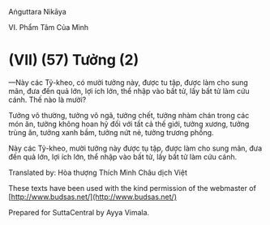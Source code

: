  

Aṅguttara Nikāya

VI. Phẩm Tâm Của Mình

# (VII) (57) Tưởng (2)

—Này các Tỷ-kheo, có mười tưởng này, được tu tập, được làm cho sung mãn, đưa đến quả lớn, lợi ích lớn, thể nhập vào bất tử, lấy bất tử làm cứu cánh. Thế nào là mười?

Tưởng vô thường, tưởng vô ngã, tưởng chết, tưởng nhàm chán trong các món ăn, tưởng không hoan hỷ đối với tất cả thế giới, tưởng xương, tưởng trùng ăn, tưởng xanh bầm, tưởng nứt nẻ, tưởng trương phồng.

Này các Tỷ-kheo, mười tưởng này được tụ tập, được làm cho sung mãn, đưa đến quả lớn, lợi ích lớn, thể nhập vào bất tử, lấy bất tử làm cứu cánh.

Translated by: Hòa thượng Thích Minh Châu dịch Việt

These texts have been used with the kind permission of the webmaster of [http://www.budsas.net/](http://www.budsas.net/)

Prepared for SuttaCentral by Ayya Vimala.